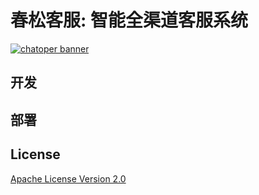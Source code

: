 # 春松客服: 智能全渠道客服系统

[![chatoper banner][co-banner-image]][co-url]

[co-banner-image]: https://user-images.githubusercontent.com/3538629/42383104-da925942-8168-11e8-8195-868d5fcec170.png
[co-url]: https://www.chatopera.com


## 开发

## 部署


## License

[Apache License Version 2.0](https://github.com/chatopera/cosin/blob/master/LICENSE)